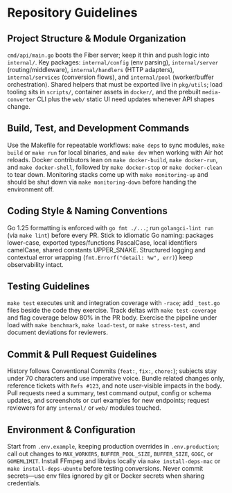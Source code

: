 # Repository Guidelines

## Project Structure & Module Organization
`cmd/api/main.go` boots the Fiber server; keep it thin and push logic into `internal/`. Key packages: `internal/config` (env parsing), `internal/server` (routing/middleware), `internal/handlers` (HTTP adapters), `internal/services` (conversion flows), and `internal/pool` (worker/buffer orchestration). Shared helpers that must be exported live in `pkg/utils`; load tooling sits in `scripts/`, container assets in `docker/`, and the prebuilt `media-converter` CLI plus the `web/` static UI need updates whenever API shapes change.

## Build, Test, and Development Commands
Use the Makefile for repeatable workflows: `make deps` to sync modules, `make build` or `make run` for local binaries, and `make dev` when working with Air hot reloads. Docker contributors lean on `make docker-build`, `make docker-run`, and `make docker-shell`, followed by `make docker-stop` or `make docker-clean` to tear down. Monitoring stacks come up with `make monitoring-up` and should be shut down via `make monitoring-down` before handing the environment off.

## Coding Style & Naming Conventions
Go 1.25 formatting is enforced with `go fmt ./...`; run `golangci-lint run` (via `make lint`) before every PR. Stick to idiomatic Go naming: packages lower-case, exported types/functions PascalCase, local identifiers camelCase, shared constants UPPER_SNAKE. Structured logging and contextual error wrapping (`fmt.Errorf("detail: %w", err)`) keep observability intact.

## Testing Guidelines
`make test` executes unit and integration coverage with `-race`; add `_test.go` files beside the code they exercise. Track deltas with `make test-coverage` and flag coverage below 80% in the PR body. Exercise the pipeline under load with `make benchmark`, `make load-test`, or `make stress-test`, and document deviations for reviewers.

## Commit & Pull Request Guidelines
History follows Conventional Commits (`feat:`, `fix:`, `chore:`); subjects stay under 70 characters and use imperative voice. Bundle related changes only, reference tickets with `Refs #123`, and note user-visible impacts in the body. Pull requests need a summary, test command output, config or schema updates, and screenshots or curl examples for new endpoints; request reviewers for any `internal/` or `web/` modules touched.

## Environment & Configuration
Start from `.env.example`, keeping production overrides in `.env.production`; call out changes to `MAX_WORKERS`, `BUFFER_POOL_SIZE`, `BUFFER_SIZE`, `GOGC`, or `GOMEMLIMIT`. Install FFmpeg and libvips locally via `make install-deps-mac` or `make install-deps-ubuntu` before testing conversions. Never commit secrets—use env files ignored by git or Docker secrets when sharing credentials.
